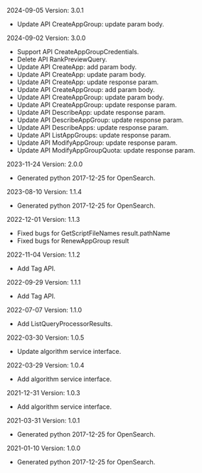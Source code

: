 2024-09-05 Version: 3.0.1
- Update API CreateAppGroup: update param body.


2024-09-02 Version: 3.0.0
- Support API CreateAppGroupCredentials.
- Delete API RankPreviewQuery.
- Update API CreateApp: add param body.
- Update API CreateApp: update param body.
- Update API CreateApp: update response param.
- Update API CreateAppGroup: add param body.
- Update API CreateAppGroup: update param body.
- Update API CreateAppGroup: update response param.
- Update API DescribeApp: update response param.
- Update API DescribeAppGroup: update response param.
- Update API DescribeApps: update response param.
- Update API ListAppGroups: update response param.
- Update API ModifyAppGroup: update response param.
- Update API ModifyAppGroupQuota: update response param.


2023-11-24 Version: 2.0.0
- Generated python 2017-12-25 for OpenSearch.

2023-08-10 Version: 1.1.4
- Generated python 2017-12-25 for OpenSearch.

2022-12-01 Version: 1.1.3
- Fixed bugs for GetScriptFileNames result.pathName
- Fixed bugs for RenewAppGroup result

2022-11-04 Version: 1.1.2
- Add Tag API.

2022-09-29 Version: 1.1.1
- Add Tag API.

2022-07-07 Version: 1.1.0
- Add ListQueryProcessorResults.

2022-03-30 Version: 1.0.5
- Update algorithm service interface.

2022-03-29 Version: 1.0.4
- Add algorithm service interface.

2021-12-31 Version: 1.0.3
- Add algorithm service interface.

2021-03-31 Version: 1.0.1
- Generated python 2017-12-25 for OpenSearch.

2021-01-10 Version: 1.0.0
- Generated python 2017-12-25 for OpenSearch.

